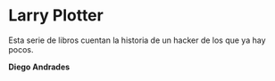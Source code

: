 # Larry Plotter
Esta serie de libros cuentan la historia de un hacker de los que ya hay pocos.

**Diego Andrades**